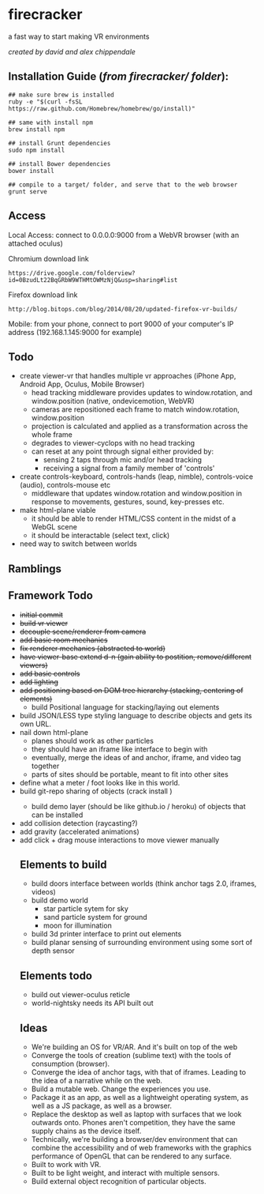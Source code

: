firecracker
========


a fast way to start making VR environments

_created by david and alex chippendale_


Installation Guide (_from firecracker/ folder_):
--------
    
    ## make sure brew is installed
    ruby -e "$(curl -fsSL https://raw.github.com/Homebrew/homebrew/go/install)"

    ## same with install npm
    brew install npm

    ## install Grunt dependencies
    sudo npm install

    ## install Bower dependencies
    bower install

    ## compile to a target/ folder, and serve that to the web browser
    grunt serve


Access
--------

Local Access: connect to 0.0.0.0:9000 from a WebVR browser (with an attached oculus)

Chromium download link

    https://drive.google.com/folderview?id=0BzudLt22BqGRbW9WTHMtOWMzNjQ&usp=sharing#list
    
Firefox download link

    http://blog.bitops.com/blog/2014/08/20/updated-firefox-vr-builds/

Mobile: from your phone, connect to port 9000 of your computer's IP address (192.168.1.145:9000 for example)


Todo
--------
+ create viewer-vr that handles multiple vr approaches (iPhone App, Android App, Oculus, Mobile Browser)
    - head tracking middleware provides updates to window.rotation, and window.position (native, ondevicemotion, WebVR)
    - cameras are repositioned each frame to match window.rotation, window.position
    - projection is calculated and applied as a transformation across the whole frame
    - degrades to viewer-cyclops with no head tracking
    - can reset at any point through signal either provided by:
        - sensing 2 taps through mic and/or head tracking
        - receiving a signal from a family member of 'controls'
+ create controls-keyboard, controls-hands (leap, nimble), controls-voice (audio), controls-mouse etc
    - middleware that updates window.rotation and window.position in response to movements, gestures, sound, key-presses etc.
+ make html-plane viable
    - it should be able to render HTML/CSS content in the midst of a WebGL scene
    - it should be interactable (select text, click)
+ need way to switch between worlds

Ramblings
--------

Framework Todo
--------
+ <s>initial commit</s>
+ <s>build vr viewer</s>
+ <s>decouple scene/renderer from camera</s>
+ <s>add basic room mechanics</s>
+ <s>fix renderer mechanics (abstracted to world)</s>
+ <s>have viewer-base extend d-n (gain ability to postition, remove/different viewers)</s>
+ <s>add basic controls</s>
+ <s>add lighting</s>
+ <s>add positioning based on DOM tree hierarchy (stacking, centering of elements)</s>
    - build Positional language for stacking/laying out elements
+ build JSON/LESS type styling language to describe objects
  and gets its own URL.
+ nail down html-plane
    - planes should work as other particles
    - they should have an iframe like interface to begin with
    - eventually, merge the ideas of and anchor, iframe, and video tag together
    - parts of sites should be portable, meant to fit into other sites
+ define what a meter / foot looks like in this world.
+ build git-repo sharing of objects (crack install <object>)
    - build demo layer (should be like github.io / heroku) of objects that can be installed
+ add collision detection (raycasting?)
+ add gravity (accelerated animations)
+ add click + drag mouse interactions to move viewer manually

Elements to build
--------
+ build doors interface between worlds (think anchor tags 2.0, iframes, videos)
+ build demo world
    - star particle sytem for sky
    - sand particle system for ground
    - moon for illumination
+ build 3d printer interface to print out elements
+ build planar sensing of surrounding environment using some sort of depth sensor

Elements todo
--------
+ build out viewer-oculus reticle
+ world-nightsky needs its API built out

Ideas
--------
+ We're building an OS for VR/AR. And it's built on top of the web
+ Converge the tools of creation (sublime text) with the tools of consumption (browser).
+ Converge the idea of anchor tags, with that of iframes. Leading to the idea of a narrative while on the web.
+ Build a mutable web. Change the experiences you use.
+ Package it as an app, as well as a lightweight operating system, as well as a JS package, as well as a browser.
+ Replace the desktop as well as laptop with surfaces that we look outwards onto. Phones aren't competition, they have the same supply chains as the device itself.
+ Technically, we're building a browser/dev environment that can combine the accessibility and of web frameworks with the graphics performance of OpenGL that can be rendered to any surface.
+ Built to work with VR.
+ Built to be light weight, and interact with multiple sensors.
+ Build external object recognition of particular objects.







